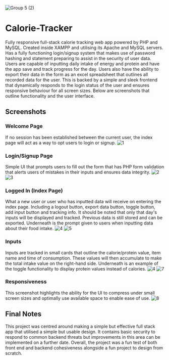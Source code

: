 ![Group 5 (2)](https://github.com/TheSonOfBat/Calorie-Tracker/assets/62327154/d55f1c0f-2d87-4d55-8da0-4f745337c618)
# Calorie-Tracker
Fully responsive full-stack calorie tracking web app powered by PHP and MySQL. Created inside XAMPP and utilising its Apache and MySQL servers. Has a fully functioning login/signup system that makes use of password hashing and statement preparing to assist in the security of user data. Users are capable of inputting daily intake of energy and protein and have the app save and track progress for the day. Users also have the ability to export their data in the form as an excel spreadsheet that outlines all recorded data for the user. This is backed by a simple and sleek frontend that dynamically responds to the login status of the user and ensures responsive behaviour for all screen sizes. Below are screenshots that outline functionality and the user interface.

## Screenshots
### Welcome Page

If no session has been established between the current user, the index page will act as a way to opt users to login or signup.
![1](https://github.com/TheSonOfBat/Calorie-Tracker/assets/62327154/371a9f6f-b44d-4050-a2b7-608717823ed8)

### Login/Signup Page

Simple UI that prompts users to fill out the form that has PHP form validation that alerts users of mistakes in their inputs and ensures data integrity.
![2](https://github.com/TheSonOfBat/Calorie-Tracker/assets/62327154/f95362f1-1995-4822-a75e-dcc4025cec4d)
![3](https://github.com/TheSonOfBat/Calorie-Tracker/assets/62327154/10ffe3d0-62f7-4c50-8291-86ebc63bf015)

### Logged In (Index Page)

What a new user or user who has inputted data will receive on entering the index page. Including a logout button, export data button, toggle button, add input button and tracking info. It should be noted that only that day's inputs will be displayed and tracked. Previous data is still stored and can be exported. Underneath is the prompt given to users when inputting data about their food intake.
![4](https://github.com/TheSonOfBat/Calorie-Tracker/assets/62327154/e4d54044-23dc-47ac-88f5-d7712662418a)
![5](https://github.com/TheSonOfBat/Calorie-Tracker/assets/62327154/7b355005-4aca-4272-a371-10a382f07b2c)

### Inputs

Inputs are tracked in small cards that outline the calorie/protein value, item name and time of consumption. These values will then accumulate to make the total intake value on the right-hand side. Underneath is an example of the toggle functionality to display protein values instead of calories.
![4](https://github.com/TheSonOfBat/Calorie-Tracker/assets/62327154/e4d54044-23dc-47ac-88f5-d7712662418a)
![7](https://github.com/TheSonOfBat/Calorie-Tracker/assets/62327154/e8a7ae33-8cc9-48cd-8b5b-ed581aacbc2a)

### Responsiveness

This screenshot highlights the ability for the UI to compress under small screen sizes and optimally use available space to enable ease of use.
![8](https://github.com/TheSonOfBat/Calorie-Tracker/assets/62327154/31378e2f-405e-46fb-95d1-8751078d6a1b)

## Final Notes
This project was centred around making a simple but effective full stack app that utilised a simple but usable design. It contains basic security to respond to common backend threats but improvements in this area can be implemented on a further date. Overall, the project was a fun test of both front end and backend cohesiveness alongside a fun project to design from scratch.

